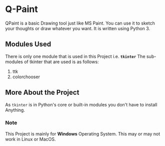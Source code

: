 # Q-Paint
QPaint is a basic Drawing tool just like MS Paint. You can use it to sketch your 
thoughts or draw whatever you want. It is written using Python 3.

## Modules Used
There is only one module that is used in this Project i.e. **`tkinter`**
The sub-modules of tkinter that are used is as follows:
1. ttk
2. colorchooser

## More About the Project
As `tkinter` is in Python's core or built-in modules you don't have to install Anything.

### Note
This Project is mainly for **Windows** Operating System.
This may or may not work in Linux or MacOS.
